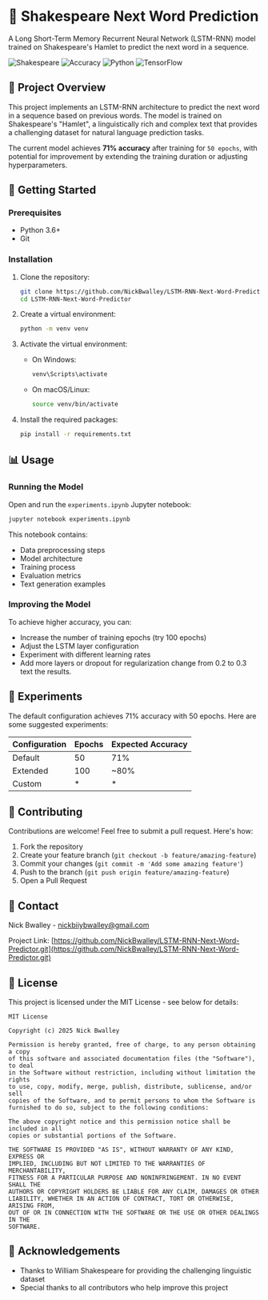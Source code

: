 # 🔮 Shakespeare Next Word Prediction

A Long Short-Term Memory Recurrent Neural Network (LSTM-RNN) model trained on Shakespeare's Hamlet to predict the next word in a sequence.

![Shakespeare](https://img.shields.io/badge/Trained%20on-Hamlet-blueviolet)
![Accuracy](https://img.shields.io/badge/Accuracy-71%25-green)
![Python](https://img.shields.io/badge/Python-3.6%2B-blue)
![TensorFlow](https://img.shields.io/badge/TensorFlow-2.x-orange)

## 📝 Project Overview

This project implements an LSTM-RNN architecture to predict the next word in a sequence based on previous words. The model is trained on Shakespeare's "Hamlet", a linguistically rich and complex text that provides a challenging dataset for natural language prediction tasks.

The current model achieves **71% accuracy** after training for `50 epochs`, with potential for improvement by extending the training duration or adjusting hyperparameters.

## 🚀 Getting Started

### Prerequisites

- Python 3.6+
- Git

### Installation

1. Clone the repository:

   ```bash
   git clone https://github.com/NickBwalley/LSTM-RNN-Next-Word-Predictor.git
   cd LSTM-RNN-Next-Word-Predictor
   ```

2. Create a virtual environment:

   ```bash
   python -m venv venv
   ```

3. Activate the virtual environment:

   - On Windows:

     ```bash
     venv\Scripts\activate
     ```

   - On macOS/Linux:
     ```bash
     source venv/bin/activate
     ```

4. Install the required packages:
   ```bash
   pip install -r requirements.txt
   ```

## 📊 Usage

### Running the Model

Open and run the `experiments.ipynb` Jupyter notebook:

```bash
jupyter notebook experiments.ipynb
```

This notebook contains:

- Data preprocessing steps
- Model architecture
- Training process
- Evaluation metrics
- Text generation examples

### Improving the Model

To achieve higher accuracy, you can:

- Increase the number of training epochs (try 100 epochs)
- Adjust the LSTM layer configuration
- Experiment with different learning rates
- Add more layers or dropout for regularization change from 0.2 to 0.3 text the results.

## 🧪 Experiments

The default configuration achieves 71% accuracy with 50 epochs. Here are some suggested experiments:

| Configuration | Epochs | Expected Accuracy |
| ------------- | ------ | ----------------- |
| Default       | 50     | 71%               |
| Extended      | 100    | ~80%              |
| Custom        | \*     | \*                |

## 🤝 Contributing

Contributions are welcome! Feel free to submit a pull request. Here's how:

1. Fork the repository
2. Create your feature branch (`git checkout -b feature/amazing-feature`)
3. Commit your changes (`git commit -m 'Add some amazing feature'`)
4. Push to the branch (`git push origin feature/amazing-feature`)
5. Open a Pull Request

## 📧 Contact

Nick Bwalley - [nickbiiybwalley@gmail.com](mailto:nickbiiybwalley@gmail.com)

Project Link: [https://github.com/NickBwalley/LSTM-RNN-Next-Word-Predictor.git](https://github.com/NickBwalley/LSTM-RNN-Next-Word-Predictor.git)

## 📄 License

This project is licensed under the MIT License - see below for details:

```
MIT License

Copyright (c) 2025 Nick Bwalley

Permission is hereby granted, free of charge, to any person obtaining a copy
of this software and associated documentation files (the "Software"), to deal
in the Software without restriction, including without limitation the rights
to use, copy, modify, merge, publish, distribute, sublicense, and/or sell
copies of the Software, and to permit persons to whom the Software is
furnished to do so, subject to the following conditions:

The above copyright notice and this permission notice shall be included in all
copies or substantial portions of the Software.

THE SOFTWARE IS PROVIDED "AS IS", WITHOUT WARRANTY OF ANY KIND, EXPRESS OR
IMPLIED, INCLUDING BUT NOT LIMITED TO THE WARRANTIES OF MERCHANTABILITY,
FITNESS FOR A PARTICULAR PURPOSE AND NONINFRINGEMENT. IN NO EVENT SHALL THE
AUTHORS OR COPYRIGHT HOLDERS BE LIABLE FOR ANY CLAIM, DAMAGES OR OTHER
LIABILITY, WHETHER IN AN ACTION OF CONTRACT, TORT OR OTHERWISE, ARISING FROM,
OUT OF OR IN CONNECTION WITH THE SOFTWARE OR THE USE OR OTHER DEALINGS IN THE
SOFTWARE.
```

## 🌟 Acknowledgements

- Thanks to William Shakespeare for providing the challenging linguistic dataset
- Special thanks to all contributors who help improve this project
